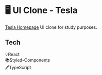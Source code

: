 # 🖥 UI Clone - Tesla

<p><a href="https://tesla.com">Tesla Homepage</a> UI clone for study purposes.</p>

## Tech
💡React <br>
📚Styled-Components <br>
🖊TypeScript

